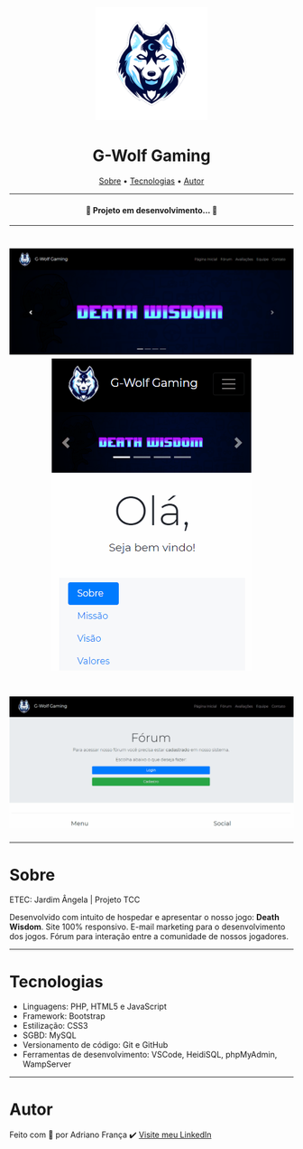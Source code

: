<h1 align="center">
<br>
    <img src="assets/logo-sem-texto.png" alt="G-Wolf Gaming" width="200px">
<br>
</h1>

<h1 align="center">G-Wolf Gaming</h1>

<p align="center">
    <a href="#sobre">Sobre</a> •
    <a href="#tecnologias">Tecnologias</a> •
    <a href="#autor">Autor</a>
</p>

---

<h4 align="center">
    🚧  Projeto em desenvolvimento...  🚧
</h4>

---

<h1 align="center">
    <img alt="Print Página Inicial" title="README" src="/assets/github/home-desktop.png" width="700px"/>
    <img alt="GIF Página Inicial Mobile" title="README" src="/assets/github/home-mobile.gif"/>
</h1>

<h1 align="center">
    <img alt="GIF Login Fórum" title="README" src="/assets/github/login-forum.gif"/>
</h1>

---

# Sobre
<p>ETEC: Jardim Ângela | Projeto TCC</p>
<p>Desenvolvido com intuito de hospedar e apresentar o nosso jogo: <b>Death Wisdom</b>. Site 100% responsivo. E-mail marketing para o desenvolvimento dos jogos. Fórum para interação entre a comunidade de nossos jogadores.</p>

---

# Tecnologias
- Linguagens: PHP, HTML5 e JavaScript
- Framework: Bootstrap
- Estilização: CSS3
- SGBD: MySQL
- Versionamento de código: Git e GitHub
- Ferramentas de desenvolvimento: VSCode, HeidiSQL, phpMyAdmin, WampServer

---

# Autor
Feito com 💚 por Adriano França ✔️ [Visite meu LinkedIn](https://www.linkedin.com/in/adrianojfn/)